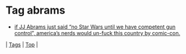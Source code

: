 <!--
title: Tag abrams
date: 2020-06-28T15:26:59.635Z
tags:
-->
# Tag abrams

 * [if JJ Abrams just said “no Star Wars until we have competent gun control”, america’s nerds would un-fuck this country by comic-con.](88504039589.md)

| [Tags](tags.md) | [Top](index.md) |
